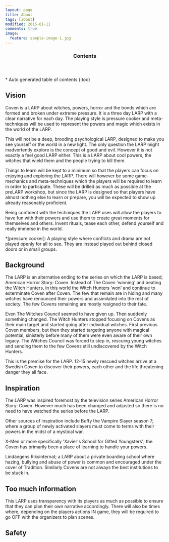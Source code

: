 ```yaml
---
layout: page
title: About
tags: [about]
modified: 2015-01-11
comments: true
image:
  feature: sample-image-1.jpg
---
```


<section id="table-of-contents" class="toc">
  <header>
    <h3>Contents</h3>
  </header>
<div id="drawer" markdown="1">
*  Auto generated table of contents
{:toc}
</div>
</section><!-- /#table-of-contents -->

## Vision

Coven is a LARP about witches, powers, horror and the bonds which are formed and broken under extreme pressure. It is a three day LARP with a clear narrative for each day. The playing style is pressure cooker and meta-techniques will be used to represent the powers and magic which exists in the world of the LARP.

This will not be a deep, brooding psychological LARP, designed to make you see yourself or the world in a new light. The only question the LARP might inadvertently explore is the concept of good and evil. However it is not exactly a feel good LARP either. This is a LARP about cool powers, the witches that wield them and the people trying to kill them.

Things to learn will be kept to a minimum so that the players can focus on enjoying and exploring the LARP. There will however be some game-mechanics and meta-techniques which the players will be required to learn in order to participate. These will be drilled as much as possible at the preLARP workshop, but since the LARP is designed so that players have almost nothing else to learn or prepare, you will be expected to show up already reasonably proficient.

Being confident with the techniques the LARP uses will allow the players to have fun with their powers and use them to create great moments for themselves and others. Invent rituals, tease each other, defend yourself and really immerse in the world.

*[pressure cooker]: A playing style where conflicts and drama are not played openly for all to see. They are instead played out behind closed doors or in small groups.

## Background

The LARP is an alternative ending to the series on which the LARP is based; American Horror Story: Coven. Instead of The Coven ‘winning’ and beating the Witch Hunters, in this world the Witch Hunters ‘won’ and continue to exterminate Coven after Coven. The few that remain are in hiding and many witches have renounced their powers and assimilated into the rest of society. The few Covens remaining are mostly resigned to their fate.

Even The Witches Council seemed to have given up. Then suddenly something changed. The Witch Hunters stopped focusing on Covens as their main target and started going after individual witches. First previous Coven members, but then they started targeting anyone with magical potential, sinisterly before many of them were even aware of their own legacy. The Witches Council was forced to step in, rescuing young witches and sending them to the few Covens still undiscovered by the Witch Hunters. 

This is the premise for the LARP. 12-15 newly rescued witches arrive at a Swedish Coven to discover their powers, each other and the life threatening danger they all face.

## Inspiration

The LARP was inspired foremost by the television series American Horror Story: Coven. However much has been changed and adjusted so there is no need to have watched the series before the LARP.

Other sources of inspiration include Buffy the Vampire Slayer season 7; where a group of newly activated slayers must come to terms with their powers in the midst of a mystical war.

X-Men or more specifically 'Xavier's School for Gifted Youngsters'; the Coven has primarily been a place of learning to handle your powers.

Lindängens Riksinternat; a LARP about a private boarding school where hazing, bullying and abuse of power is common and encouraged under the cover of Tradition. Similarly Covens are not always the best institutions to be stuck in.

## Too much information

This LARP uses transparency with its players as much as possible to ensure that they can plan their own narrative accordingly. There will also be times where, depending on the players actions IN game, they will be required to go OFF with the organizers to plan scenes.

## Safety
